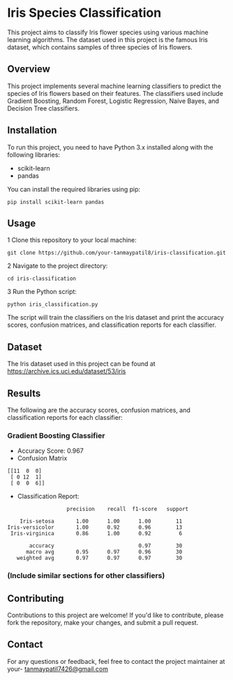 
# Iris Species Classification


This project aims to classify Iris flower species using various machine learning algorithms. The dataset used in this project is the famous Iris dataset, which contains samples of three species of Iris flowers.

## Overview

This project implements several machine learning classifiers to predict the species of Iris flowers based on their features. The classifiers used include Gradient Boosting, Random Forest, Logistic Regression, Naive Bayes, and Decision Tree classifiers.

## Installation
To run this project, you need to have Python 3.x installed along with the following libraries:

- scikit-learn
- pandas

You can install the required libraries using pip:
```
pip install scikit-learn pandas

```

## Usage
1 Clone this repository to your local machine:
```
git clone https://github.com/your-tanmaypatil8/iris-classification.git

```
2 Navigate to the project directory:
```
cd iris-classification

```
3 Run the Python script:
```
python iris_classification.py

```
The script will train the classifiers on the Iris dataset and print the accuracy scores, confusion matrices, and classification reports for each classifier.


## Dataset

The Iris dataset used in this project can be found at 
https://archive.ics.uci.edu/dataset/53/iris

## Results
The following are the accuracy scores, confusion matrices, and classification reports for each classifier:

### Gradient Boosting Classifier
- Accuracy Score: 0.967
- Confusion Matrix

```
[[11  0  0]
 [ 0 12  1]
 [ 0  0  6]]

```
- Classification Report:

```
                   precision    recall  f1-score   support

    Iris-setosa       1.00      1.00      1.00        11
Iris-versicolor       1.00      0.92      0.96        13
 Iris-virginica       0.86      1.00      0.92         6

       accuracy                           0.97        30
      macro avg       0.95      0.97      0.96        30
   weighted avg       0.97      0.97      0.97        30

```
### (Include similar sections for other classifiers)

## Contributing
Contributions to this project are welcome! If you'd like to contribute, please fork the repository, make your changes, and submit a pull request.

## Contact
For any questions or feedback, feel free to contact the project maintainer at your- tanmaypatil7426@gmail.com

